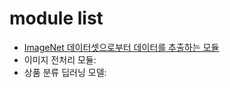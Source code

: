 # module list
- [ImageNet 데이터셋으로부터 데이터를 추출하는 모듈](https://github.com/Playdata-G-DA35/DA-35-Final-Monster-ItsFru/blob/main/ItsFru/notebooks/COCO_dataset_extract.ipynb)
- 이미지 전처리 모듈:
- 상품 분류 딥러닝 모델:
